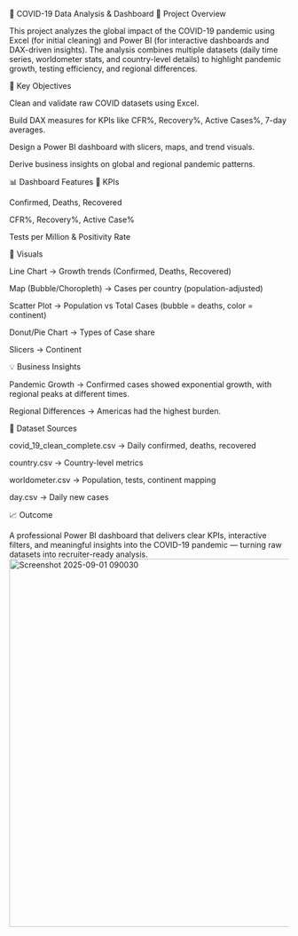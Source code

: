 🦠 COVID-19 Data Analysis & Dashboard
📌 Project Overview

This project analyzes the global impact of the COVID-19 pandemic using Excel (for initial cleaning) and Power BI (for interactive dashboards and DAX-driven insights).
The analysis combines multiple datasets (daily time series, worldometer stats, and country-level details) to highlight pandemic growth, testing efficiency, and regional differences.

🎯 Key Objectives

Clean and validate raw COVID datasets using Excel.

Build DAX measures for KPIs like CFR%, Recovery%, Active Cases%, 7-day averages.

Design a Power BI dashboard with slicers, maps, and trend visuals.

Derive business insights on global and regional pandemic patterns.

📊 Dashboard Features
🔹 KPIs

Confirmed, Deaths, Recovered

CFR%, Recovery%, Active Case%

Tests per Million & Positivity Rate

🔹 Visuals

Line Chart → Growth trends (Confirmed, Deaths, Recovered)

Map (Bubble/Choropleth) → Cases per country (population-adjusted)

Scatter Plot → Population vs Total Cases (bubble = deaths, color = continent)

Donut/Pie Chart → Types of Case share 

Slicers → Continent

💡 Business Insights

Pandemic Growth → Confirmed cases showed exponential growth, with regional peaks at different times.

Regional Differences → Americas had the highest burden.


📂 Dataset Sources

covid_19_clean_complete.csv → Daily confirmed, deaths, recovered

country.csv → Country-level metrics

worldometer.csv → Population, tests, continent mapping

day.csv → Daily new cases

📈 Outcome

A professional Power BI dashboard that delivers clear KPIs, interactive filters, and meaningful insights into the COVID-19 pandemic — turning raw datasets into recruiter-ready analysis.
<img width="1348" height="663" alt="Screenshot 2025-09-01 090030" src="https://github.com/user-attachments/assets/42a8950c-6cbf-4bdb-a25a-c95bf0e3a911" />

